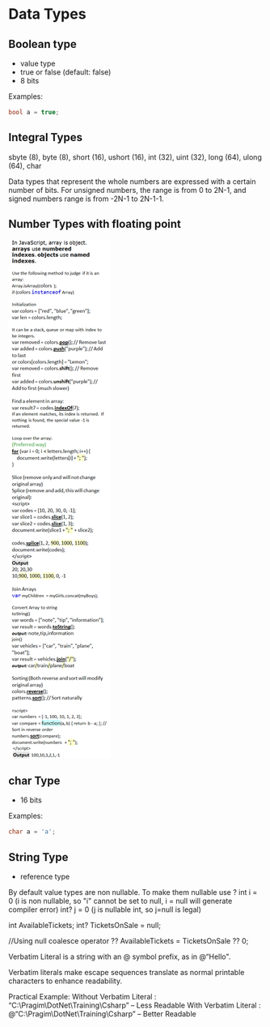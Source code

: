 # Data Types

## Boolean type 

* value type
* true or false \(default: false\)
* 8 bits

Examples:

```csharp
bool a = true;
```



## Integral Types

sbyte \(8\), byte \(8\), short \(16\), ushort \(16\), int \(32\), uint \(32\), long \(64\), ulong \(64\), char

Data types that represent the whole numbers are expressed with a certain number of bits. For unsigned numbers, the range is from 0 to 2N-1, and signed numbers range is from -2N-1 to 2N-1-1.

## Number Types with floating point

![Number types](../.gitbook/assets/image%20%285%29.png)



## char Type

* 16 bits

Examples:

```csharp
char a = 'a';
```

## String Type  

* reference type

By default value types are non nullable. To make them nullable use ? int i = 0 \(i is non nullable, so "i" cannot be set to null, i = null will generate compiler error\) int? j = 0 \(j is nullable int, so j=null is legal\)

int AvailableTickets; int? TicketsOnSale = null;

//Using null coalesce operator ?? AvailableTickets = TicketsOnSale ?? 0;

Verbatim Literal is a string with an @ symbol prefix, as in @“Hello".

Verbatim literals make escape sequences translate as normal printable characters to enhance readability.

Practical Example: Without Verbatim Literal : “C:\Pragim\DotNet\Training\Csharp” – Less Readable With Verbatim Literal : @“C:\Pragim\DotNet\Training\Csharp” – Better Readable

